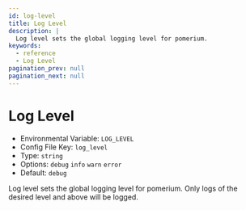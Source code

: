 ```yaml
---
id: log-level
title: Log Level
description: |
  Log level sets the global logging level for pomerium.
keywords:
  - reference
  - Log Level
pagination_prev: null
pagination_next: null
---
```


# Log Level

- Environmental Variable: `LOG_LEVEL`
- Config File Key: `log_level`
- Type: `string`
- Options: `debug` `info` `warn` `error`
- Default: `debug`

Log level sets the global logging level for pomerium. Only logs of the desired level and above will be logged.
